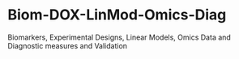# Biom-DOX-LinMod-Omics-Diag
Biomarkers, Experimental Designs, Linear Models, Omics Data and Diagnostic measures and Validation
